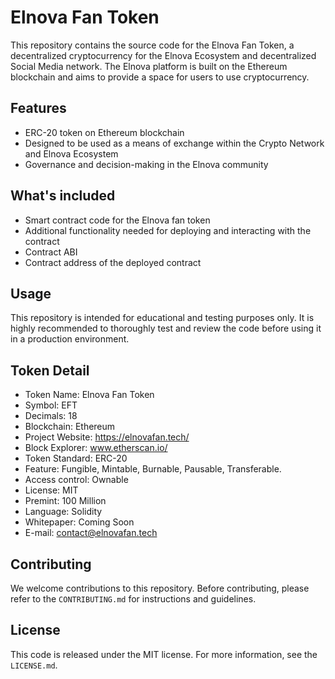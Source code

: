 # Elnova Fan Token

This repository contains the source code for the Elnova Fan Token, a decentralized cryptocurrency for the Elnova Ecosystem and decentralized Social Media network. The Elnova platform is built on the Ethereum blockchain and aims to provide a space for users to use cryptocurrency.
## Features
- ERC-20 token on Ethereum blockchain
- Designed to be used as a means of exchange within the Crypto Network and Elnova Ecosystem
- Governance and decision-making in the Elnova community

## What's included
- Smart contract code for the Elnova fan token
- Additional functionality needed for deploying and interacting with the contract
- Contract ABI
- Contract address of the deployed contract

## Usage
This repository is intended for educational and testing purposes only. It is highly recommended to thoroughly test and review the code before using it in a production environment.

## Token Detail
- Token Name: Elnova Fan Token
- Symbol: EFT 
- Decimals: 18
- Blockchain: Ethereum
- Project Website: https://elnovafan.tech/ 
- Block Explorer: www.etherscan.io/
- Token Standard: ERC-20
- Feature: Fungible, Mintable, Burnable, Pausable, Transferable.
- Access control: Ownable
- License: MIT
- Premint: 100 Million
- Language: Solidity
- Whitepaper: Coming Soon
- E-mail: contact@elnovafan.tech

## Contributing
We welcome contributions to this repository. Before contributing, please refer to the `CONTRIBUTING.md` for instructions and guidelines.

## License
This code is released under the MIT license. For more information, see the `LICENSE.md`. 
